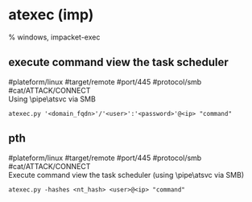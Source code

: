 # atexec (imp)

%  windows, impacket-exec

## execute command view the task scheduler 
#plateform/linux #target/remote #port/445 #protocol/smb #cat/ATTACK/CONNECT  
Using \pipe\atsvc via SMB

```
atexec.py '<domain_fqdn>'/'<user>':'<password>'@<ip> "command"
```

## pth
#plateform/linux #target/remote #port/445 #protocol/smb #cat/ATTACK/CONNECT  
Execute command view the task scheduler (using \pipe\atsvc via SMB)

```
atexec.py -hashes <nt_hash> <user>@<ip> "command"
```
